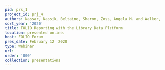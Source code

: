 ```yaml
---
pid: prs_1
project_id: prj_4
authors: Nassar, Nassib, Beltaine, Sharon, Zoss, Angela M. and Walker, Kevin
sort_year: '2020'
title: FOLIO Reporting with the Library Data Platform
location: presented online.
host: FOLIO Forum
pres_date: February 12, 2020
type: Webinar
url: 
order: '000'
collection: presentations
---
```

